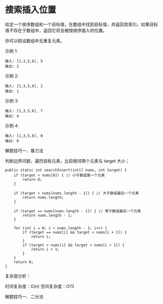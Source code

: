 # 搜索插入位置

给定一个排序数组和一个目标值，在数组中找到目标值，并返回其索引。如果目标值不存在于数组中，返回它将会被按顺序插入的位置。

你可以假设数组中无重复元素。

示例 1:
```
输入: [1,3,5,6], 5
输出: 2
```

示例 2:
```
输入: [1,3,5,6], 2
输出: 1
```

示例 3:
```
输入: [1,3,5,6], 7
输出: 4
```

示例 4:
```
输入: [1,3,5,6], 0
输出: 0
```

解题技巧一、暴力法

判断边界问题，遍历目标元素，比较相邻两个元素与 target 大小；

```
public static int searchInsert(int[] nums, int target) {
    if (target < nums[0]) { // 小于数组第一个元素
        return 0;
    }

    if (target > nums[nums.length - 1]) { // 大于数组最后一个元素
        return nums.length;
    }

    if (target == nums[nums.length - 1]) { // 等于数组最后一个元素
        return nums.length - 1;
    }

    for (int i = 0; i < nums.length - 1; i++) {
        if (target == nums[i] && target < nums[i + 1]) {
            return i;
        } 
        if (target > nums[i] && target < nums[i + 1]) {
            return i + 1;
        }
    }
    return 0;
}
```
复杂度分析：

时间复杂度：O(n)
空间复杂度：O(1)

解题技巧一、二分法
